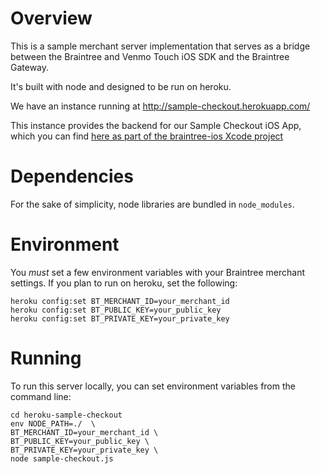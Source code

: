 
# Overview

This is a sample merchant server implementation that serves as a bridge between the Braintree and Venmo Touch iOS SDK and the Braintree Gateway.

It's built with node and designed to be run on heroku.

We have an instance running at http://sample-checkout.herokuapp.com/ 

This instance provides the backend for our Sample Checkout iOS App, which you can find [here as part of the braintree-ios Xcode project](https://github.com/braintree/braintree-ios/tree/master/braintree/SampleCheckout)

# Dependencies

For the sake of simplicity, node libraries are bundled in `node_modules`.

# Environment

You *must* set a few environment variables with your Braintree merchant settings.  If you plan to run on heroku, set the following:

    heroku config:set BT_MERCHANT_ID=your_merchant_id
    heroku config:set BT_PUBLIC_KEY=your_public_key
    heroku config:set BT_PRIVATE_KEY=your_private_key


# Running

To run this server locally, you can set environment variables from the command line:

    cd heroku-sample-checkout
    env NODE_PATH=./  \
    BT_MERCHANT_ID=your_merchant_id \
    BT_PUBLIC_KEY=your_public_key \
    BT_PRIVATE_KEY=your_private_key \
    node sample-checkout.js


